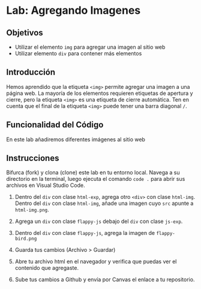 # Lab: Agregando Imagenes 

## Objetivos
- Utilizar el elemento `img` para agregar una imagen al sitio web
- Utilizar elemento `div` para contener más elementos

## Introducción 
Hemos aprendido que la etiqueta `<img>` permite agregar una imagen a una página web. La mayoría de los elementos requieren etiquetas de apertura y cierre, pero la etiqueta `<img>` es una etiqueta de cierre automática. Ten en cuenta que el final de la etiqueta `<img>` puede tener una barra diagonal `/`.


## Funcionalidad del Código
En este lab añadiremos diferentes imágenes al sitio web

## Instrucciones
Bifurca (fork) y clona (clone) este lab en tu entorno local. Navega a su directorio en la terminal, luego ejecuta el comando `code .` para abrir sus archivos en Visual Studio Code. 

1. Dentro del `div` con clase `html-exp`, agrega otro `<div>` con clase `html-img`. Dentro del `div` con clase `html-img`, añade una imagen cuyo `src` apunte a  `html-img.png`. 

2. Agrega un `div` con clase `flappy-js` debajo del `div` con clase `js-exp`.

3. Dentro del `div` con clase `flappy-js`, agrega la imagen de `flappy-bird.png`

4. Guarda tus cambios (Archivo > Guardar)

5. Abre tu archivo html en el navegador y verifica que puedas ver el contenido que agregaste.

6. Sube tus cambios a Github y envía por Canvas el enlace a tu repositorio.